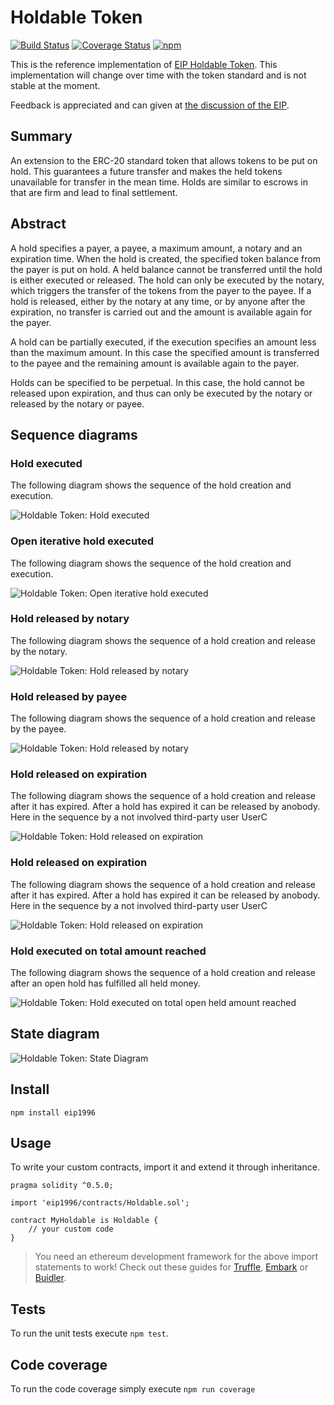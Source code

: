 # Holdable Token

[![Build Status](https://travis-ci.org/IoBuilders/holdable-token.svg?branch=master)](https://travis-ci.org/IoBuilders/holdable-token)
[![Coverage Status](https://coveralls.io/repos/github/IoBuilders/holdable-token/badge.svg?branch=master)](https://coveralls.io/github/IoBuilders/holdable-token?branch=master)
[![npm](https://img.shields.io/npm/v/eip1996.svg)](https://www.npmjs.com/package/eip1996)

This is the reference implementation of [EIP Holdable Token](https://github.com/IoBuilders/EIPs/blob/eip-holdable-token/EIPS/eip-holdable-token.md). This implementation will change over time with the token standard and is not stable at the moment.

Feedback is appreciated and can given at [the discussion of the EIP](https://github.com/IoBuilders/EIPs/pull/1).

## Summary

An extension to the ERC-20 standard token that allows tokens to be put on hold. This guarantees a future transfer and makes the held tokens unavailable for transfer in the mean time. Holds are similar to escrows in that are firm and lead to final settlement.

## Abstract
A hold specifies a payer, a payee, a maximum amount, a notary and an expiration time. When the hold is created, the specified token balance from the payer is put on hold. A held balance cannot be transferred until the hold is either executed or released. The hold can only be executed by the notary, which triggers the transfer of the tokens from the payer to the payee. If a hold is released, either by the notary at any time, or by anyone after the expiration, no transfer is carried out and the amount is available again for the payer.

A hold can be partially executed, if the execution specifies an amount less than the maximum amount. In this case the specified amount is transferred to the payee and the remaining amount is available again to the payer.

Holds can be specified to be perpetual. In this case, the hold cannot be released upon expiration, and thus can only be executed by the notary or released by the notary or payee.

## Sequence diagrams

### Hold executed

The following diagram shows the sequence of the hold creation and execution.

![Holdable Token: Hold executed](http://www.plantuml.com/plantuml/png/SoWkIImgAStDuGejJYroLD2rKr3ooCz9IKpAILK8oSzEpLEoKiW02cYKv5ifWDGuQNAXgm3fyii76bHffG2ISYvAJIn9JU62Y64nKi5A8RKYDRcq91Ka0RSQOhwLGabHObvnMceHLel0YY7sk4BCIE5oICrB0Ve10000)

### Open iterative hold executed

The following diagram shows the sequence of the hold creation and execution.

![Holdable Token: Open iterative hold executed](http://www.plantuml.com/plantuml/png/fP0n2W8n44Nxd6BOIWila49s5K4GjD43HFD5C2PXCWjwUtSCMCWMmhR__xmNfYtYMFf7CAS2xcYnf6QRWdVd03gcEs9ZAML4kWtfJ98b7QxcvdUcJ_T97ByiQRLcE84tDHlXaYKySUa5MdJHxu1y65JVhrIL9M4NonKywloCgt9JSPMLHLd_wYSxJOlezOvl)

### Hold released by notary

The following diagram shows the sequence of a hold creation and release by the notary.

![Holdable Token: Hold released by notary](http://www.plantuml.com/plantuml/png/SoWkIImgAStDuGejJYroLD2rKr3ooCz9IKpAILK8oSzEpLEoKiW02cYKv5ifWDGuQNAXgm3fyii76bHffG2ISYvAJIn9JU62Y64nKi5AeIWr9pMnE1KaWTKyi7CWnWL1bE9H1pTE8ICr9qKXCJU_DA-4oo4rBmNeCm00)

### Hold released by payee

The following diagram shows the sequence of a hold creation and release by the payee.

![Holdable Token: Hold released by notary](http://www.plantuml.com/plantuml/png/SoWkIImgAStDuGejJYroLD2rKr3ooCz9IKpAILK8oSzEpLEoKiW02cYKv5ifWDGuQNAXgm3fyii76bHffG2ISYvAJIn9JU42AyTYeeALGb5gJcfYSIf80gjnODV0bIbafEQaA2JcvfVcbU1J3f89WcX9uN98pKi1UWm0)

### Hold released on expiration

The following diagram shows the sequence of a hold creation and release after it has expired. After a hold has expired it can be released by anobody. Here in the sequence by a not involved third-party user UserC

![Holdable Token: Hold released on expiration](http://www.plantuml.com/plantuml/png/SoWkIImgAStDuGejJYroLD2rKr3ooCz9IKpAILK8oSzEpLEoKiW02cYKv5ifWDGuQNAXgm3fyii76bHffG2ISYvAJIn9JG4RwOpDI0KhXQBKdDJ4ubIG15RpmCw1ArF8ICr9KKZCpI_DAy6d72GJ1D6ImkMGcfS2z1a0)

### Hold released on expiration

The following diagram shows the sequence of a hold creation and release after it has expired. After a hold has expired it can be released by anobody. Here in the sequence by a not involved third-party user UserC

![Holdable Token: Hold released on expiration](http://www.plantuml.com/plantuml/png/SoWkIImgAStDuGejJYroLD2rKr3ooCz9IKpAILK8oSzEpLEoKiW02cYKv5ifWDGuQNAXgm3fyii76bHffG2ISYvAJIn9JG4RwOpDI0KhXQBKdDJ4ubIG15RpmCw1ArF8ICr9KKZCpI_DAy6d72GJ1D6ImkMGcfS2z1a0)

### Hold executed on total amount reached

The following diagram shows the sequence of a hold creation and release after an open hold has fulfilled all held money.

![Holdable Token: Hold executed on total open held amount reached](http://www.plantuml.com/plantuml/png/hOv12i8m44NtESNGLRlm0bb8gmY2e21wWDXyAPXcGZe1lRt6W0lfmeNR-N_U--qa9aeQdJfFY1qjbbHjsLbpSQ0Jt-0hJHpWQNXTQs5DkRXgr7Sjl-vPJ7neoj4wmWYiAhSPBcd27NqIvA3pTWU4Gu3_J2agJHADdww8iyvtkIWt1LTOGJBhdtggXSMuRkJavGZJ3x3DhvjK2s_Jw9u0)

## State diagram

![Holdable Token: State Diagram](http://www.plantuml.com/plantuml/png/TOx1Jkj034Nt-GgldzGVU0jKWIgnegXRnCAfRvG8rrDv7EZyFTD0YaheAXdVu-Expi4Uuq6Rbt-lj5hTqTO53lbFZqdbmS41QRw7Is07mySlO7F2VeoPc5_DPI_I6onJwkZ81Kxie1ugn2PaAOZVUL1k5TGbft2stC6R7s_qDHfLgSPSBHu3wmMadZErW94a0rrrsq716N9VdbAmbw-EyxHPndisIgQb2kk_AeJQCXMmYRXXV-O2t9BFwMttyGpygTxQvdGSd6D8jlGlaUd8bP-jj4dgjmluTAsl5XeouRnMHMkOZ0Vz1000)

## Install

```
npm install eip1996
```

## Usage

To write your custom contracts, import it and extend it through inheritance.

```solidity
pragma solidity ^0.5.0;

import 'eip1996/contracts/Holdable.sol';

contract MyHoldable is Holdable {
    // your custom code
}
```

> You need an ethereum development framework for the above import statements to work! Check out these guides for [Truffle], [Embark] or [Buidler].

## Tests

To run the unit tests execute `npm test`.

## Code coverage

To run the code coverage simply execute `npm run coverage`

[Truffle]: https://truffleframework.com/docs/truffle/quickstart
[Embark]: https://embark.status.im/docs/quick_start.html
[Buidler]: https://buidler.dev/guides/#getting-started
